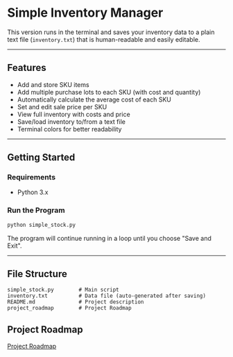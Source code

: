 
# Simple Inventory Manager

This version runs in the terminal and saves your inventory data to a plain text file (`inventory.txt`) that is human-readable and easily editable.

---

## Features

- Add and store SKU items
- Add multiple purchase lots to each SKU (with cost and quantity)
- Automatically calculate the average cost of each SKU
- Set and edit sale price per SKU
- View full inventory with costs and price
- Save/load inventory to/from a text file
- Terminal colors for better readability

---

## Getting Started

### Requirements

- Python 3.x

### Run the Program

```bash
python simple_stock.py
```

The program will continue running in a loop until you choose "Save and Exit".

---

## File Structure

```
simple_stock.py        # Main script
inventory.txt          # Data file (auto-generated after saving)
README.md              # Project description
project_roadmap        # Project Roadmap
```


## Project Roadmap

[Project Roadmap](project_roadmap.md)

